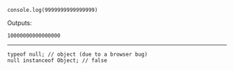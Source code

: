```
console.log(9999999999999999)
```
Outputs:
```
10000000000000000
```

---

```
typeof null; // object (due to a browser bug)
null instanceof Object; // false
```

